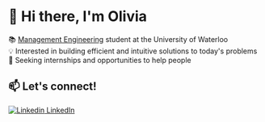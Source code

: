# 👋 Hi there, I'm Olivia
📚  [Management Engineering](https://uwaterloo.ca/future-students/programs/management-engineering) student at the University of Waterloo<br>
💡  Interested in building efficient and intuitive solutions to today's problems<br>
🌱  Seeking internships and opportunities to help people<br>


## 📫 Let's connect!
[![Linkedin](https://i.stack.imgur.com/gVE0j.png) LinkedIn](https://www.linkedin.com/in/youolivia)<br>
